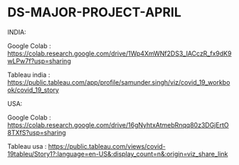 # DS-MAJOR-PROJECT-APRIL

INDIA: 

 Google Colab :
  https://colab.research.google.com/drive/1Wp4XmWNf2DS3_IACczR_fx9dK9wLPw7f?usp=sharing


Tableau india :
   https://public.tableau.com/app/profile/samunder.singh/viz/covid_19_workbook/covid_19_story








  USA:
  
  
  
  Google Colab :
   https://colab.research.google.com/drive/16gNyhtxAtmebRnqq80z3DGjErtO8TXfS?usp=sharing



  Tableau usa :
  https://public.tableau.com/views/covid-19tableu/Story1?:language=en-US&:display_count=n&:origin=viz_share_link
  


